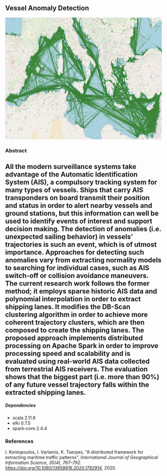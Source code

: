 ## Vessel Anomaly Detection


<p align="center">
  <img width="846" height="391" src="https://github.com/f-coda/VesselAnomalyDetection-IJGIS-/blob/master/routes.jpg" alt="Sublime's custom image"/>
</p>


### Abstract

All the modern surveillance systems take advantage of the Automatic Identification System (AIS), a compulsory tracking system for many types of vessels. Ships that carry AIS transponders on board transmit their position and status in order to alert nearby vessels and ground stations, but this information can well be used to identify events of interest and support decision making. The detection of anomalies (i.e. unexpected sailing behavior) in vessels’ trajectories is such an event, which is of utmost importance. Approaches for detecting such anomalies vary from extracting normality models to searching for individual cases, such as AIS switch-off or collision avoidance maneuvers. The current research work follows the former method; it employs sparse historic AIS data and polynomial interpolation in order to extract shipping lanes. It modifies the DB-Scan clustering algorithm in order to achieve more coherent trajectory clusters, which are then composed to create the shipping lanes. The proposed approach implements distributed processing on Apache Spark in order to improve processing speed and scalability and is evaluated using real-world AIS data collected from terrestrial AIS receivers. The evaluation shows that the biggest part (i.e. more than 90%) of any future vessel trajectory falls within the extracted shipping lanes.
---

##### Dependencies

- scala 2.11.8
- elki 0.7.5
- spark-core 2.4.4

### References

I. Kontopoulos, I. Varlamis, K. Tserpes, "A distributed framework for extracting maritime traffic patterns", *International Journal of Geographical Information Science, 35(4), 767–792. https://doi.org/10.1080/13658816.2020.1792914*, 2020.  
